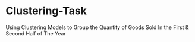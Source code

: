 # Clustering-Task
Using Clustering Models to Group the Quantity of Goods Sold In the First &amp; Second Half of The Year
